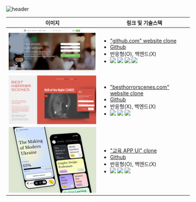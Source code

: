 ![header](https://capsule-render.vercel.app/api?type=waving&color=4078c0&height=180&section=header&text=websites%20%20clone&fontSize=45&animation=fadeIn&fontAlignY=38&desc=FrontEnd16&descAlignY=55&descAlign=85)

|이미지|링크 및 기술스택|
|----------|------------|
|<img src="https://raw.githubusercontent.com/yonghun16/Github/main/github_front_page.png" width=450px />|<ul><li><a href="https://yonghun16.github.io/github.com/"> "github.com" website clone </a></li><li><a href="https://github.com/yonghun16/github.com/"> Github </a></li><li> 반응형(O), 백엔드(X) </li><li><a href="https://html.spec.whatwg.org/"><img src="https://img.shields.io/badge/HTML5-E34F26?style=flat&logo=HTML5&logoColor=white" /></a> <a href="https://www.w3.org/Style/CSS/"><img src="https://img.shields.io/badge/CSS3-1572B6?style=flat&logo=CSS3&logoColor=white" /></a> <a href="https://www.ecma-international.org/"><img src="https://img.shields.io/badge/JavaScript-F7DF1E?style=flat&logo=JavaScript&logoColor=white" /></a> <!-- Gulp --><a href="https://gulpjs.com/"><img src="https://img.shields.io/badge/Gulp-CF4647?style=flat&logo=Gulp&logoColor=white" /></a></li></ul>|
|<img src="https://raw.githubusercontent.com/yonghun16/besthorrorscenes.com/main/besthorrorscenes.com_front_page.png" width=450px />|<ul><li><a href="https://yonghun16.github.io/besthorrorscenes.com/"> "besthorrorscenes.com" website clone</a></li><li><a href="https://github.com/yonghun16/besthorrorscenes.com"> Github </a></li><li> 반응형(X), 백엔드(X) </li><li><a href="https://pugjs.org/"><img src="https://img.shields.io/badge/Pug-A86454?style=flat&logo=pug&logoColor=white" /></a> <a href="https://sass-lang.com/"><img src="https://img.shields.io/badge/SCSS-D75892?style=flat&logo=sass&logoColor=white" /></a> <!-- Gulp --><a href="https://gulpjs.com/"><img src="https://img.shields.io/badge/Gulp-CF4647?style=flat&logo=Gulp&logoColor=white" /></a> </li></ul>|
|<img src="https://raw.githubusercontent.com/yonghun16/education_app_ui/main/front_page.png" width=450px />|<ul><li><a href="https://yonghun16.github.io/education_app_ui/"> "교육 APP UI" clone</a></li><li><a href="https://github.com/yonghun16/education_app_ui/"> Github </a></li><li> 반응형(O), 백엔드(X) </li><li><a href="https://pugjs.org/"><img src="https://img.shields.io/badge/Pug-A86454?style=flat&logo=pug&logoColor=white" /></a> <a href="https://sass-lang.com/"><img src="https://img.shields.io/badge/SCSS-D75892?style=flat&logo=sass&logoColor=white" /></a> <!-- Vite --><a href="https://vitejs.dev/"><img src="https://img.shields.io/badge/Vite-636CFF?style=flat&logo=Vite&logoColor=white" /></a> </li></ul>|
